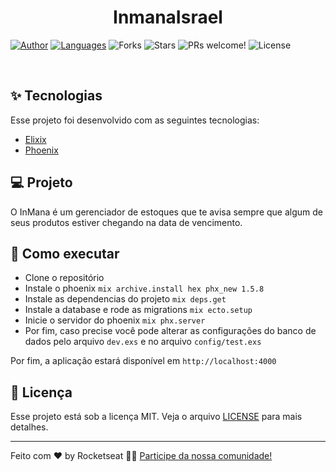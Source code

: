<h1 align="center">InmanaIsrael</h1>

<p align="center">

  [![Author](https://img.shields.io/badge/author-IsraelSilva-8257E5?style=flat-square)](https://github.com/israel206)
  [![Languages](https://img.shields.io/github/languages/count/israel206/InmanaIsrael?color=%238257E5&style=flat-square)](#)
  <img src="https://img.shields.io/github/forks/israel206/InmanaIsrael?label=forks&message=MIT&color=FFFFFF&labelColor=32B768" alt="Forks">
  <img src="https://img.shields.io/github/stars/israel206/InmanaIsrael?label=stars&message=MIT&color=FFFFFF&labelColor=32B768" alt="Stars">
  <img src="https://img.shields.io/static/v1?label=PRs&message=welcome&color=49AA26&labelColor=000000" alt="PRs welcome!" />
  <img alt="License" src="https://img.shields.io/static/v1?label=license&message=MIT&color=49AA26&labelColor=000000">
</p>

<br>

## ✨ Tecnologias

Esse projeto foi desenvolvido com as seguintes tecnologias:

- [Elixix](https://elixir-lang.org/)
- [Phoenix](https://phoenixframework.org/)

## 💻 Projeto

O InMana é um gerenciador de estoques que te avisa sempre que algum de seus produtos estiver chegando na data de vencimento.

## 🚀 Como executar

- Clone o repositório
- Instale o phoenix `mix archive.install hex phx_new 1.5.8`
- Instale as dependencias do projeto `mix deps.get`
- Instale a database e rode as migrations `mix ecto.setup`
- Inicie o servidor do phoenix `mix phx.server`
- Por fim, caso precise você pode alterar as configurações do banco de dados pelo arquivo `dev.exs` e no arquivo `config/test.exs`

Por fim, a aplicação estará disponível em `http://localhost:4000`

## 📄 Licença

Esse projeto está sob a licença MIT. Veja o arquivo [LICENSE](LICENSE.md) para mais detalhes.

---

Feito com ♥ by Rocketseat 👋🏻 [Participe da nossa comunidade!](https://discordapp.com/invite/gCRAFhc)
